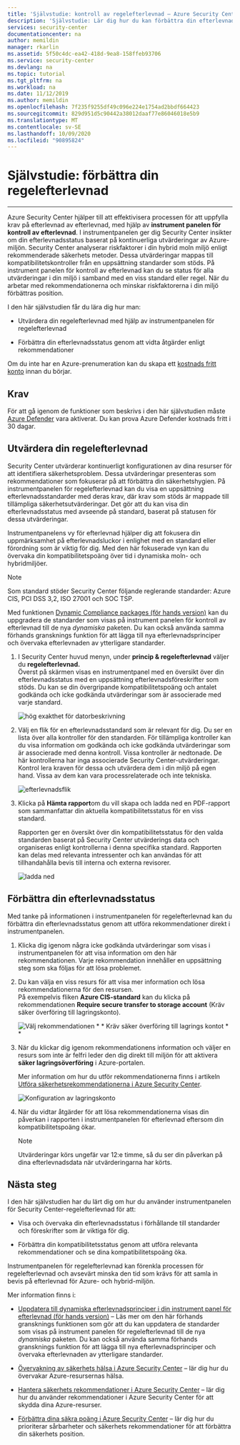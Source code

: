 ```yaml
---
title: 'Självstudie: kontroll av regelefterlevnad – Azure Security Center'
description: 'Självstudie: Lär dig hur du kan förbättra din efterlevnad med hjälp av Azure Security Center.'
services: security-center
documentationcenter: na
author: memildin
manager: rkarlin
ms.assetid: 5f50c4dc-ea42-418d-9ea8-158ffeb93706
ms.service: security-center
ms.devlang: na
ms.topic: tutorial
ms.tgt_pltfrm: na
ms.workload: na
ms.date: 11/12/2019
ms.author: memildin
ms.openlocfilehash: 7f235f9255df49c096e224e1754ad2bbdf664423
ms.sourcegitcommit: 829d951d5c90442a38012daaf77e86046018e5b9
ms.translationtype: MT
ms.contentlocale: sv-SE
ms.lasthandoff: 10/09/2020
ms.locfileid: "90895824"
---
```

# <a name="tutorial-improve-your-regulatory-compliance"></a>Självstudie: förbättra din regelefterlevnad
---

Azure Security Center hjälper till att effektivisera processen för att uppfylla krav på efterlevnad av efterlevnad, med hjälp av **instrument panelen för kontroll av efterlevnad**. I instrumentpanelen ger dig Security Center insikter om din efterlevnadsstatus baserat på kontinuerliga utvärderingar av Azure-miljön. Security Center analyserar riskfaktorer i din hybrid moln miljö enligt rekommenderade säkerhets metoder. Dessa utvärderingar mappas till kompatibilitetskontroller från en uppsättning standarder som stöds. På instrument panelen för kontroll av efterlevnad kan du se status för alla utvärderingar i din miljö i samband med en viss standard eller regel. När du arbetar med rekommendationerna och minskar riskfaktorerna i din miljö förbättras position.

I den här självstudien får du lära dig hur man:

-   Utvärdera din regelefterlevnad med hjälp av instrumentpanelen för regelefterlevnad

-   Förbättra din efterlevnadsstatus genom att vidta åtgärder enligt rekommendationer

Om du inte har en Azure-prenumeration kan du skapa ett [kostnads fritt konto](https://azure.microsoft.com/free/) innan du börjar.

## <a name="prerequisites"></a>Krav

För att gå igenom de funktioner som beskrivs i den här självstudien måste [Azure Defender](azure-defender.md) vara aktiverat. Du kan prova Azure Defender kostnads fritt i 30 dagar.

##  <a name="assess-your-regulatory-compliance"></a>Utvärdera din regelefterlevnad

Security Center utvärderar kontinuerligt konfigurationen av dina resurser för att identifiera säkerhetsproblem. Dessa utvärderingar presenteras som rekommendationer som fokuserar på att förbättra din säkerhetshygien. På instrumentpanelen för regelefterlevnad kan du visa en uppsättning efterlevnadsstandarder med deras krav, där krav som stöds är mappade till tillämpliga säkerhetsutvärderingar. Det gör att du kan visa din efterlevnadsstatus med avseende på standard, baserat på statusen för dessa utvärderingar.

Instrumentpanelens vy för efterlevnad hjälper dig att fokusera din uppmärksamhet på efterlevnadsluckor i enlighet med en standard eller förordning som är viktig för dig. Med den här fokuserade vyn kan du övervaka din kompatibilitetspoäng över tid i dynamiska moln- och hybridmiljöer.

>[!NOTE]
> Som standard stöder Security Center följande reglerande standarder: Azure CIS, PCI DSS 3,2, ISO 27001 och SOC TSP. 
>
> Med funktionen [Dynamic Compliance packages (för hands version)](update-regulatory-compliance-packages.md) kan du uppgradera de standarder som visas på instrument panelen för kontroll av efterlevnad till de nya *dynamiska* paketen. Du kan också använda samma förhands gransknings funktion för att lägga till nya efterlevnadsprinciper och övervaka efterlevnaden av ytterligare standarder. 

1.  I Security Center huvud menyn, under **princip & regelefterlevnad** väljer du **regelefterlevnad.** <br>
Överst på skärmen visas en instrumentpanel med en översikt över din efterlevnadsstatus med en uppsättning efterlevnadsföreskrifter som stöds. Du kan se din övergripande kompatibilitetspoäng och antalet godkända och icke godkända utvärderingar som är associerade med varje standard.

    ![hög exakthet för datorbeskrivning](./media/security-center-compliance-dashboard/compliance-dashboard.png)

2.  Välj en flik för en efterlevnadsstandard som är relevant för dig. Du ser en lista över alla kontroller för den standarden. För tillämpliga kontroller kan du visa information om godkända och icke godkända utvärderingar som är associerade med denna kontroll. Vissa kontroller är nedtonade. De här kontrollerna har inga associerade Security Center-utvärderingar. Kontrol lera kraven för dessa och utvärdera dem i din miljö på egen hand. Vissa av dem kan vara processrelaterade och inte tekniska.

    ![efterlevnadsflik](./media/security-center-compliance-dashboard/compliance-pci.png)

1. Klicka på **Hämta rapport**om du vill skapa och ladda ned en PDF-rapport som sammanfattar din aktuella kompatibilitetsstatus för en viss standard.

    Rapporten ger en översikt över din kompatibilitetsstatus för den valda standarden baserat på Security Center utvärderings data och organiseras enligt kontrollerna i denna specifika standard. Rapporten kan delas med relevanta intressenter och kan användas för att tillhandahålla bevis till interna och externa revisorer.

    ![ladda ned](./media/security-center-compliance-dashboard/download-report.png)

## <a name="improve-your-compliance-posture"></a>Förbättra din efterlevnadsstatus

Med tanke på informationen i instrumentpanelen för regelefterlevnad kan du förbättra din efterlevnadsstatus genom att utföra rekommendationer direkt i instrumentpanelen.

1.  Klicka dig igenom några icke godkända utvärderingar som visas i instrumentpanelen för att visa information om den här rekommendationen. Varje rekommendation innehåller en uppsättning steg som ska följas för att lösa problemet.

1.  Du kan välja en viss resurs för att visa mer information och lösa rekommendationerna för den resursen. <br>På exempelvis fliken **Azure CIS-standard** kan du klicka på rekommendationen **Require secure transfer to storage account** (Kräv säker överföring till lagringskonto).

    ![Välj rekommendationen * * Kräv säker överföring till lagrings kontot * *](./media/security-center-compliance-dashboard/compliance-recommendation.png)

1. När du klickar dig igenom rekommendationens information och väljer en resurs som inte är felfri leder den dig direkt till miljön för att aktivera **säker lagringsöverföring** i Azure-portalen.

    Mer information om hur du utför rekommendationerna finns i artikeln [Utföra säkerhetsrekommendationerna i Azure Security Center](security-center-recommendations.md).

    ![Konfiguration av lagringskonto](./media/security-center-compliance-dashboard/compliance-remediate-recommendation.png)

1.  När du vidtar åtgärder för att lösa rekommendationerna visas din påverkan i rapporten i instrumentpanelen för efterlevnad eftersom din kompatibilitetspoäng ökar.

    > [!NOTE]
    > Utvärderingar körs ungefär var 12:e timme, så du ser din påverkan på dina efterlevnadsdata när utvärderingarna har körts.

## <a name="next-steps"></a>Nästa steg

I den här självstudien har du lärt dig om hur du använder instrumentpanelen för Security Center-regelefterlevnad för att:

-   Visa och övervaka din efterlevnadsstatus i förhållande till standarder och föreskrifter som är viktiga för dig.

-   Förbättra din kompatibilitetsstatus genom att utföra relevanta rekommendationer och se dina kompatibilitetspoäng öka.

Instrumentpanelen för regelefterlevnad kan förenkla processen för regelefterlevnad och avsevärt minska den tid som krävs för att samla in bevis på efterlevnad för Azure- och hybrid-miljön.

Mer information finns i:

-   [Uppdatera till dynamiska efterlevnadsprinciper i din instrument panel för efterlevnad (för hands version)](update-regulatory-compliance-packages.md) – Läs mer om den här förhands gransknings funktionen som gör att du kan uppdatera de standarder som visas på instrument panelen för regelefterlevnad till de nya *dynamiska* paketen. Du kan också använda samma förhands gransknings funktion för att lägga till nya efterlevnadsprinciper och övervaka efterlevnaden av ytterligare standarder. 

-   [Övervakning av säkerhets hälsa i Azure Security Center](security-center-monitoring.md) – lär dig hur du övervakar Azure-resursernas hälsa.

-   [Hantera säkerhets rekommendationer i Azure Security Center](security-center-recommendations.md) – lär dig hur du använder rekommendationer i Azure Security Center för att skydda dina Azure-resurser.

-   [Förbättra dina säkra poäng i Azure Security Center](secure-score-security-controls.md) – lär dig hur du prioriterar sårbarheter och säkerhets rekommendationer för att förbättra din säkerhets position.